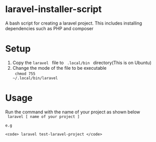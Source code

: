 # laravel-installer-script
A bash script for creating a laravel project. This includes installing dependencies such as PHP and composer

# Setup
1. Copy the <code>laravel </code> file to <code> .local/bin </code> directory(This is on Ubuntu)
2. Change the mode of the file to be executable <br>
    <code> chmod 755 ~/.local/bin/laravel </code>
# Usage 
Run the command with the name of your project as shown below <br>
    <code> laravel [ name of your project ] </code>
    
    e.g 
    
    <code> laravel test-laravel-project </code>
    
